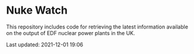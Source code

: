 # Nuke Watch

This repository includes code for retrieving the latest information available on the output of EDF nuclear power plants in the UK.

Last updated: 2021-12-01 19:06
